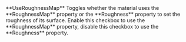 <tr>
<td>**UseRoughnessMap**</td>
<td>Toggles whether the material uses the **RoughnessMap** property or the **Roughness** property to set the roughness of its surface. Enable this checkbox to use the **RoughnessMap** property, disable this checkbox to use the **Roughness** property.</td>
</tr>